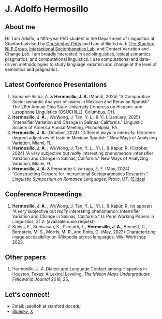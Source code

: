 
# J. Adolfo Hermosillo 


## About me
Hi! I am Adolfo, a fifth-year PhD student in the Department of Linguistics at Stanford advised by [Christopher Potts](https://web.stanford.edu/~cgpotts/) and I am affiliated with [The Stanford NLP Group](https://nlp.stanford.edu/), [Interactional Sociophonetics Lab](https://stanford.edu/~podesva/lab.html), and Contact Variation and Change Lab. I am broadly interested in sociolinguistics, lexical semantics, pragmatics, and computational linguistics. I use computational and data-driven methodologies to study language variation and change at the level of semantics and pragmatics.  


## Latest Conference Presentations
1. Samamé-Rispa, A. & **Hermosillo, J. A.** (March, 2025) "A Comparative Socio-semantic Analysis of -_ísimx_ in Mexican and Peruvian Spanish" The 28th Annual Ohio State University Congress on Hispanic and Lusophone Linguistics (OSUCHiLL), Columbus, OH.
2. **Hermosillo, J. A.** , WuWong, J, Tan, Y. L., & Yi, I.(January, 2025) “Intensifier Variation and Change in Salinas, California.” Linguistic Society of America Annual Meeting, Philadelphia, PA. 
3. **Hermosillo, J. A.** (October, 2024) "Different ways to intensify: (Extreme degree) adjectives of taste in Mexican Spanish.” New Ways of Analyzing Variation, Miami, FL.
4. **Hermosillo, J. A.** , WuWong, J, Tan, Y. L., Yi, I., & Kapur, R. (October, 2024) “A _very_ subjective but _really_ interesting phenomenon: Intensifier Variation and Change in Salinas, California.” New Ways of Analyzing Variation, Miami, FL. 
5. **Hermosillo, J. A.** & Fernandez-Lizarraga, E. F. (May, 2024). “Constructing Corpora for Interactional Sociopragmatics Research.” _Linguistic Symposium on Romance Languages_, Provo, UT. ([Slides](https://drive.google.com/file/d/1i5RvPKS8EtfyykoxdFSvWE_aCEzYYEq4/view?usp=drive_link))

 

## Conference Proceedings
1. **Hermosillo, J. A.** , WuWong, J, Tan, Y. L., Yi, I., & Kapur, R. (to appear) “A _very_ subjective but _really_ interesting phenomenon: Intensifier Variation and Change in Salinas, California.” U. Penn Working Papers in Linguistics, 31.2. (available upon request)
2.  Kreiss, E., Srinivasan, K., Piccardi, T., **Hermosillo, J. A.**, Bennett, C., Bernstein, M. S., Morris, M. R., and Potts, C. (May, 2023) Characterizing image accessibility on Wikipedia across languages. Wiki Workshop 2023.


## Other papers
1. Hermosillo, J. A. Dialect and Language Contact among Hispanics in Houston, Texas: A Lexical Leveling. _The Mellon Mays Undergraduate Fellowship Journal_ 2018, 25. 


## Let's connect!
- Email: jadolfoh at stanford dot edu
- [Bluesky](https://bsky.app/profile/jadolfoh.bsky.social), [X](https://twitter.com/jadolfohe) 
